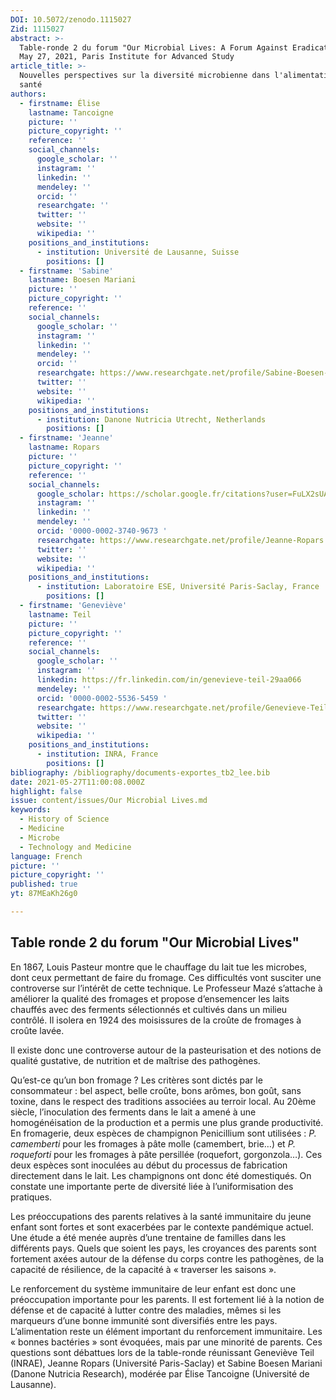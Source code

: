 ```yaml
---
DOI: 10.5072/zenodo.1115027
Zid: 1115027
abstract: >-
  Table-ronde 2 du forum "Our Microbial Lives: A Forum Against Eradication", 
  May 27, 2021, Paris Institute for Advanced Study
article_title: >-
  Nouvelles perspectives sur la diversité microbienne dans l'alimentation et la
  santé
authors:
  - firstname: Élise
    lastname: Tancoigne
    picture: ''
    picture_copyright: ''
    reference: ''
    social_channels:
      google_scholar: ''
      instagram: ''
      linkedin: ''
      mendeley: ''
      orcid: ''
      researchgate: ''
      twitter: ''
      website: ''
      wikipedia: ''
    positions_and_institutions:
      - institution: Université de Lausanne, Suisse
        positions: []
  - firstname: 'Sabine'
    lastname: Boesen Mariani
    picture: ''
    picture_copyright: ''
    reference: ''
    social_channels:
      google_scholar: ''
      instagram: ''
      linkedin: ''
      mendeley: ''
      orcid: ''
      researchgate: https://www.researchgate.net/profile/Sabine-Boesen-Mariani
      twitter: ''
      website: ''
      wikipedia: ''
    positions_and_institutions:
      - institution: Danone Nutricia Utrecht, Netherlands
        positions: []
  - firstname: 'Jeanne'
    lastname: Ropars
    picture: ''
    picture_copyright: ''
    reference: ''
    social_channels:
      google_scholar: https://scholar.google.fr/citations?user=FuLX2sUAAAAJ&hl=fr
      instagram: ''
      linkedin: ''
      mendeley: ''
      orcid: '0000-0002-3740-9673 '
      researchgate: https://www.researchgate.net/profile/Jeanne-Ropars
      twitter: ''
      website: ''
      wikipedia: ''
    positions_and_institutions:
      - institution: Laboratoire ESE, Université Paris-Saclay, France
        positions: []
  - firstname: 'Geneviève'
    lastname: Teil
    picture: ''
    picture_copyright: ''
    reference: ''
    social_channels:
      google_scholar: ''
      instagram: ''
      linkedin: https://fr.linkedin.com/in/genevieve-teil-29aa066
      mendeley: ''
      orcid: '0000-0002-5536-5459 '
      researchgate: https://www.researchgate.net/profile/Genevieve-Teil
      twitter: ''
      website: ''
      wikipedia: ''
    positions_and_institutions:
      - institution: INRA, France
        positions: []
bibliography: /bibliography/documents-exportes_tb2_lee.bib
date: 2021-05-27T11:00:08.000Z
highlight: false
issue: content/issues/Our Microbial Lives.md
keywords:
  - History of Science
  - Medicine
  - Microbe
  - Technology and Medicine
language: French
picture: ''
picture_copyright: ''
published: true
yt: 87MEaKh26g0

---
```



## Table ronde 2 du forum "Our Microbial Lives"

En 1867, Louis Pasteur montre que le chauffage du lait tue les microbes, dont ceux permettant de faire du fromage. Ces difficultés vont susciter une controverse sur l’intérêt de cette technique. Le Professeur Mazé s’attache à améliorer la qualité des fromages et propose d’ensemencer les laits chauffés avec des ferments sélectionnés et cultivés dans un milieu contrôlé. Il isolera en 1924 des moisissures de la croûte de fromages à croûte lavée.

Il existe donc une controverse autour de la pasteurisation et des notions de qualité gustative, de nutrition et de maîtrise des pathogènes.

Qu’est-ce qu’un bon fromage ? Les critères sont dictés par le consommateur : bel aspect, belle croûte, bons arômes, bon goût, sans toxine, dans le respect des traditions associées au terroir local. Au 20ème siècle, l’inoculation des ferments dans le lait a amené à une homogénéisation de la production et a permis une plus grande productivité. En fromagerie, deux espèces de champignon Penicillium sont utilisées : _P. camemberti_ pour les fromages à pâte molle (camembert, brie…) et _P. roqueforti_ pour les fromages à pâte persillée (roquefort, gorgonzola…). Ces deux espèces sont inoculées au début du processus de fabrication directement dans le lait. Les champignons ont donc été domestiqués. On constate une importante perte de diversité liée à l’uniformisation des pratiques.

Les préoccupations des parents relatives à la santé immunitaire du jeune enfant sont fortes et sont exacerbées par le contexte pandémique actuel. Une étude a été menée auprès d’une trentaine de familles dans les différents pays. Quels que soient les pays, les croyances des parents sont fortement axées autour de la défense du corps contre les pathogènes, de la capacité de résilience, de la capacité à « traverser les saisons ».

Le renforcement du système immunitaire de leur enfant est donc une préoccupation importante pour les parents. Il est fortement lié à la notion de défense et de capacité à lutter contre des maladies, mêmes si les marqueurs d’une bonne immunité sont diversifiés entre les pays. L’alimentation reste un élément important du renforcement immunitaire. Les « bonnes bactéries » sont évoquées, mais par une minorité de parents. Ces questions sont débattues lors de la table-ronde réunissant Geneviève Teil (INRAE), Jeanne Ropars (Université Paris-Saclay) et Sabine Boesen Mariani (Danone Nutricia Research), modérée par Élise Tancoigne (Université de Lausanne).

<Youtube yt="87MEaKh26g0" caption ="Nouvelles perspectives sur la diversité microbienne dans l'alimentation et la santé"></Youtube>
